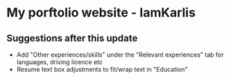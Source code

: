 # My porftolio website - **IamKarlis**


## Suggestions after this update
+ Add "Other experiences/skills" under the "Relevant experiences" tab for languages, driving licence etc
+ Resume text box adjustments to fit/wrap text in "Education"
